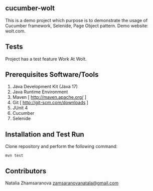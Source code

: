 ## cucumber-wolt

This is a demo project which purpose is to demonstrate the usage of Cucumber framework, Selenide, Page Object pattern. Demo website: wolt.com.

## Tests

Project has a test feature Work At Wolt.

## Prerequisites Software/Tools

1. Java Development Kit (Java 17)
2. Java Runtime Environment
3. Maven [ http://maven.apache.org/ ]
4. Git [ http://git-scm.com/downloads ]
5. JUnit 4
6. Cucumber
7. Selenide

## Installation and Test Run

Clone repository and perform the following command:

`mvn test`

## Contributors

Natalia Zhamsaranova zamsaranovanatala@gmail.com